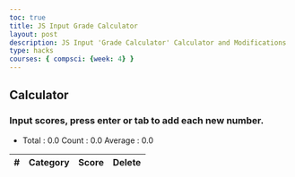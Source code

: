 ```yaml
---
toc: true
title: JS Input Grade Calculator
layout: post
description: JS Input 'Grade Calculator' Calculator and Modifications
type: hacks
courses: { compsci: {week: 4} }
---
```


<!-- Heading -->
<h2>Calculator</h2>

<!-- Help Message -->
<h3>Input scores, press enter or tab to add each new number.</h3>
<!-- Totals -->
<ul>
<li>
    Total : <span id="total">0.0</span>
    Count : <span id="count">0.0</span>
    Average : <span id="average">0.0</span>
</li>
</ul>
<!-- Table for displaying inputs -->
<table>
    <thead>
      <tr>
        <th>#</th>
        <!-- added 'category' column, formatted inputs into table -->
        <th>Category</th>
        <th>Score</th>
        <th>Delete</th>
      </tr>
    </thead>
    <tbody id="scoreTable">
    
<!-- Rows added using scores ID -->
<div id="scores">
    <!-- javascript generated inputs -->
</div>

<script>
var currentIndex = 1;

// Executes on input event and calculates totals
function calculator(event) {
    var key = event.key;
    // Check if the pressed key is the "Tab" key (key code 9) or "Enter" key (key code 13)
    if (key === "Tab" || key === "Enter") { 
        event.preventDefault(); // Prevent default behavior (tabbing to the next element)
   
        var array = document.getElementsByName('score'); // setup array of scores
        var total = 0;  // running total
        var count = 0;  // count of input elements with valid values

        for (var i = 0; i < array.length; i++) {  // iterate through array
            var value = array[i].value;
            if (parseFloat(value)) {
                var parsedValue = parseFloat(value);
                total += parsedValue;  // add to running total
                count++;
            }
        }

        // update totals
        document.getElementById('total').innerHTML = total.toFixed(2); // show two decimals
        document.getElementById('count').innerHTML = count;

        if (count > 0) {
            document.getElementById('average').innerHTML = (total / count).toFixed(2);
        } else {
            document.getElementById('average').innerHTML = "0.0";
        }
        
        // Check if we need to add a new input line
        if (count === document.getElementsByName('score').length && key === "Enter") {
            currentIndex++;
            newInputLine(currentIndex);
        }
    }
}

// Function to delete a row
function deleteRow(button) {
var row = button.parentElement.parentElement; // Get the row containing the button
var tableBody = document.getElementById('scoreTable');
tableBody.removeChild(row); // Remove the row from the table
updateTotals(); // Update the totals
}

// Updates the total, count, and average
function updateTotals() {
    var array = document.getElementsByName('score');
    var total = 0;
    var count = 0;

    for (var i = 0; i < array.length; i++) {
        var value = array[i].value;
        if (parseFloat(value)) {
            var parsedValue = parseFloat(value);
            total += parsedValue;
            count++;
        }
    }

    document.getElementById('total').innerHTML = total.toFixed(2);
    document.getElementById('count').innerHTML = count;

    if (count > 0) {
        document.getElementById('average').innerHTML = (total / count).toFixed(2);
    } else {
        document.getElementById('average').innerHTML = "0.0";
    }
}


// Creates a new input box and adds a row to the table
function newInputLine(index) {
    // Create a new table row
    var newRow = document.createElement('tr');

    // Add a table cell for the index
    var indexCell = document.createElement('td');
    indexCell.textContent = index;
    newRow.appendChild(indexCell);
    
    // Table cell for category input
    var categoryCell = document.createElement('td');
    var category = document.createElement("input"); // input element for category
    category.type = "text"; // Text input for category
    category.name = "category"; // name for category input
    categoryCell.appendChild(category);
    newRow.appendChild(categoryCell);

    // Add a label for each score element
    var title = document.createElement('label');
    title.htmlFor = index;
    // title.innerHTML = index + ". ";    
    document.getElementById("scores").appendChild(title); // add to HTML
    
    // Setup score element and attributes
    var scoreCell = document.createElement('td');
    var score = document.createElement("input"); // input element
    score.onkeydown = calculator // Each key triggers event (using function as a value)
    score.type = "number"; // Use text type to allow typing multiple characters
    score.name = "score";  // name is used to group all "score" elements (array)
    score.style.textAlign = "right";
    score.style.width = "5em";
    scoreCell.appendChild(score);
    newRow.appendChild(scoreCell);

    // Add a cell for the delete button
    var deleteCell = document.createElement('td');
    var deleteButton = document.createElement('button');
    deleteButton.textContent = "X";
    deleteButton.onclick = function () {
    deleteRow(deleteButton);
    };
    deleteCell.appendChild(deleteButton);
    newRow.appendChild(deleteCell);

    // Append the row to the table
    document.getElementById("scoreTable").appendChild(newRow);


    // Set focus on the new input line
    score.focus();
}
// Creates 1st input box on Window load
newInputLine(1);  // Start with index 1

</script>